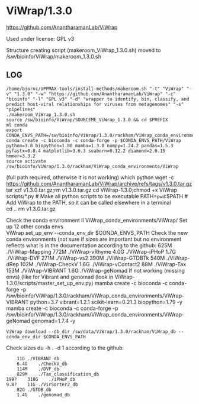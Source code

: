 ViWrap/1.3.0
========================

<https://github.com/AnantharamanLab/ViWrap>

Used under license:
GPL v3


Structure creating script (makeroom_ViWrap_1.3.0.sh) moved to /sw/bioinfo/ViWrap/makeroom_1.3.0.sh

LOG
---

    /home/bjornc/UPPMAX-tools/install-methods/makeroom.sh "-t" "ViWrap" "-v" "1.3.0" "-w" "https://github.com/AnantharamanLab/ViWrap" "-c" "bioinfo" "-l" "GPL v3" "-d" "wrapper to identify, bin, classify, and predict host-viral relationships for viruses from metagenomes" "-s" "pipelines"
    ./makeroom_ViWrap_1.3.0.sh
    source /sw/bioinfo/ViWrap/SOURCEME_ViWrap_1.3.0 && cd $PREFIX
    ml conda
    export CONDA_ENVS_PATH=/sw/bioinfo/ViWrap/1.3.0/rackham/ViWrap_conda_environments
    conda create -c bioconda -c conda-forge -p $CONDA_ENVS_PATH/ViWrap python=3.8 biopython=1.80 mamba=1.3.0 numpy=1.24.2 pandas=1.5.3 pyfastx=0.8.4 matplotlib=3.6.3 seaborn=0.12.2 diamond=2.0.15 hmmer=3.3.2
    source activate /sw/bioinfo/ViWrap/1.3.0/rackham/ViWrap_conda_environments/ViWrap
(full path required, otherwise it is not working)
    which python
    wget -c https://github.com/AnantharamanLab/ViWrap/archive/refs/tags/v1.3.0.tar.gz
    tar xzf v1.3.0.tar.gz;rm v1.3.0.tar.gz
    cd ViWrap-1.3.0;chmod +x ViWrap scripts/*.py # Make all python scripts to be executable
    PATH=`pwd`:$PATH # Add ViWrap to the PATH, so it can be called elsewhere in a terminal    
    cd ..
    rm v1.3.0.tar.gz

Check the conda environment
    ll ViWrap_conda_environments/ViWrap/
Set up 12 other conda envs    
    ViWrap set_up_env --conda_env_dir $CONDA_ENVS_PATH
Check the new conda environments (not sure if sizes are important but no environment reflects what is in the documentation
    according to the github:
	625M	./ViWrap-Mapping
	772M	./ViWrap-vRhyme
	4.0G	./ViWrap-iPHoP
	1.7G	./ViWrap-DVF
	271M	./ViWrap-vs2
	390M	./ViWrap-GTDBTk
	540M	./ViWrap-dRep
	102M	./ViWrap-CheckV
	1.6G	./ViWrap-vContact2
	88M	./ViWrap-Tax
	153M	./ViWrap-VIBRANT
	1.6G	./ViWrap-geNomad
If not working (missing envs) (like for Vibrant and genomad (look in ViWrap-1.3.0/scripts/master_set_up_env.py)
    mamba create -c bioconda -c conda-forge -p /sw/bioinfo/ViWrap/1.3.0/rackham/ViWrap_conda_environments/ViWrap-VIBRANT python=3.7 vibrant=1.2.1 scikit-learn=0.21.3 biopython=1.79 -y
    mamba create -c bioconda -c conda-forge -p /sw/bioinfo/ViWrap/1.3.0/rackham/ViWrap_conda_environments/ViWrap-geNomad genomad=1.7.4 -y


    ViWrap download --db_dir /sw/data/ViWrap/1.3.0/rackham/ViWrap_db --conda_env_dir $CONDA_ENVS_PATH

Check sizes
    du -h . -d 1
    according to the github:
 

		11G	./VIBRANT_db
		6.4G	./CheckV_db
		114M	./DVF_db
		829M	./Tax_classification_db
	199?	318G	./iPHoP_db
	9.8?	11G	./VirSorter2_db
		82G	./GTDB_db
		1.4G	./genomad_db

